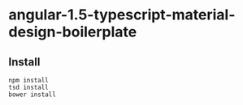 # angular-1.5-typescript-material-design-boilerplate

## Install

```
npm install
tsd install
bower install
```
